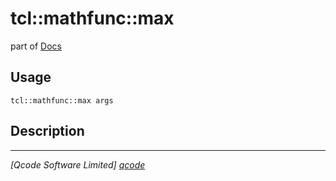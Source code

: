 tcl::mathfunc::max
==================

part of [Docs](../index.md)

Usage
-----
`tcl::mathfunc::max args`

Description
-----------


----------------------------------
*[Qcode Software Limited] [qcode]*

[qcode]: http://www.qcode.co.uk "Qcode Software"